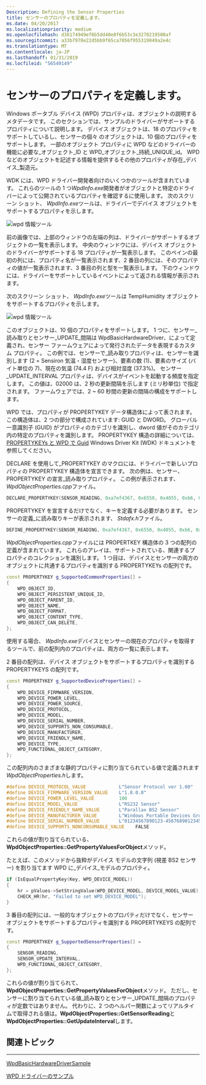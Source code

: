 ```yaml
---
Description: Defining the Sensor Properties
title: センサーのプロパティを定義します。
ms.date: 04/20/2017
ms.localizationpriority: medium
ms.openlocfilehash: d36174949ef6b5dd40e0f6b53c3e3270219500af
ms.sourcegitcommit: a33b7978e22d5bb9f65ca7056f955319049a2e4c
ms.translationtype: MT
ms.contentlocale: ja-JP
ms.lasthandoff: 01/31/2019
ms.locfileid: "56549149"
---
```

# <a name="defining-the-sensor-properties"></a>センサーのプロパティを定義します。


Windows ポータブル デバイス (WPD) プロパティは、オブジェクトの説明するメタデータです。 このセクションでは、サンプルのドライバーがサポートするプロパティについて説明します。 デバイス オブジェクトは、18 のプロパティをサポートしているし、センサーの個々 のオブジェクトは、10 個のプロパティをサポートします。 一部のオブジェクト プロパティに WPD などのドライバーの機能に必要な\_オブジェクト\_ID と WPD\_オブジェクト\_持続\_UNIQUE\_id。 WPD などのオブジェクトを記述する情報を提供するその他のプロパティが存在\_デバイス\_製造元。

WDK には、WPD ドライバー開発者向けのいくつかのツールが含まれています。 これらのツールの 1 つ*WpdInfo.exe*開発者がオブジェクトと特定のドライバーによって公開されているプロパティを確認するに使用します。 次のスクリーン ショット、 *WpdInfo.exe*ツールは、ドライバーでデバイス オブジェクトをサポートするプロパティを示します。

![wpd 情報ツール](images/wpdinfo_device_object.png)

前の画像では、上部のウィンドウの左端の列は、ドライバーがサポートするオブジェクトの一覧を表示します。 中央のウィンドウには、デバイス オブジェクトのドライバーがサポートする 18 プロパティが一覧表示します。 このペインの最初の列には、プロパティ名が一覧表示されます、2 番目の列には、そのプロパティの値が一覧表示されます、3 番目の列と型を一覧表示します。 下のウィンドウには、ドライバーをサポートしているイベントによって返される情報が表示されます。

次のスクリーン ショット、 *WpdInfo.exe*ツールは TempHumidity オブジェクトをサポートするプロパティを示します。

![wpd 情報ツール](images/wpdinfo_temphumidity_object.png)

このオブジェクトは、10 個のプロパティをサポートします。 1 つに、センサー\_読み取りとセンサー\_UPDATE\_間隔は WpdBasicHardwareDriver、によって定義され、センサー ファームウェアによって発行されたデータを表現するカスタム プロパティ。 この例では、センサーで\_読み取りプロパティは、センサーを識別します (2 = Sensiron 気温・湿度センサー)、要素の数 (1)、要素のサイズ (バイト単位の 7)、現在の気温 (74.4 F) および相対湿度 (37.3%)。 センサー\_UPDATE\_INTERVAL プロパティは、デバイスがイベントを起動する頻度を指定します。 この値は、02000 は、2 秒の更新間隔を示します (ミリ秒単位) で指定されます。 ファームウェアでは、2 ~ 60 秒間の更新の間隔の構成をサポートします。

WPD では、プロパティが PROPERTYKEY データ構造体によって表されます。 この構造体は、2 つの部分で構成されています: GUID と DWORD。 グローバル一意識別子 (GUID) がプロパティのカテゴリを識別し、dword 値がそのカテゴリ内の特定のプロパティを識別します。 PROPERTYKEY 構造の詳細については、[PROPERTYKEYs と WPD で Guid](propertykeys-and-guids-in-windows-portable-devices.md) Windows Driver Kit (WDK) ドキュメントを参照してください。

DECLARE を使用して\_PROPERTYKEY のマクロには、ドライバーで新しいプロパティの PROPERTYKEY 構造体を宣言できます。 次の例は、センサー、PROPERTYKEY の宣言\_読み取りプロパティ。 この例が表示されます、 *WpdObjectProperties.cpp*ファイル。

```cpp
DECLARE_PROPERTYKEY(SENSOR_READING, 0xa7ef4367, 0x6550, 0x4055, 0xb6, 0x6f, 0xbe, 0x6f, 0xda, 0xcf, 0x4e, 0x9f, 2);
```

PROPERTYKEY を宣言するだけでなく、キーを定義する必要があります。 センサーの定義\_に読み取りキーが表示されます、 *Stdafx.h*ファイル。

```cpp
DEFINE_PROPERTYKEY(SENSOR_READING, 0xa7ef4367, 0x6550, 0x4055, 0xb6, 0x6f, 0xbe, 0x6f, 0xda, 0xcf, 0x4e, 0x9f, 2);
```

*WpdObjectProperties.cpp*ファイルには PROPERTKEY 構造体の 3 つの配列の定義が含まれています。 これらのアレイは、サポートされている、関連するプロパティのコレクションを識別します。 1 つ目は、デバイスとセンサーの両方のオブジェクトに共通するプロパティを識別する PROPERTYKEYs の配列です。

```cpp
const PROPERTYKEY g_SupportedCommonProperties[] =
{
    WPD_OBJECT_ID,
    WPD_OBJECT_PERSISTENT_UNIQUE_ID,
    WPD_OBJECT_PARENT_ID,
    WPD_OBJECT_NAME,
    WPD_OBJECT_FORMAT,
    WPD_OBJECT_CONTENT_TYPE,
    WPD_OBJECT_CAN_DELETE,
};
```

使用する場合、 *WpdInfo.exe*デバイスとセンサーの現在のプロパティを取得するツールで、前の配列内のプロパティは、両方の一覧に表示します。

2 番目の配列は、デバイス オブジェクトをサポートするプロパティを識別する PROPERTYKEYS の配列です。

```cpp
const PROPERTYKEY g_SupportedDeviceProperties[] =
{
    WPD_DEVICE_FIRMWARE_VERSION,
    WPD_DEVICE_POWER_LEVEL,
    WPD_DEVICE_POWER_SOURCE,
    WPD_DEVICE_PROTOCOL,
    WPD_DEVICE_MODEL,
    WPD_DEVICE_SERIAL_NUMBER,
    WPD_DEVICE_SUPPORTS_NON_CONSUMABLE,
    WPD_DEVICE_MANUFACTURER,
    WPD_DEVICE_FRIENDLY_NAME,
    WPD_DEVICE_TYPE,
    WPD_FUNCTIONAL_OBJECT_CATEGORY,
};
```

この配列内のさまざまな静的プロパティに割り当てられている値で定義されます*WpdObjectProperties.h*します。

```cpp
#define DEVICE_PROTOCOL_VALUE            L"Sensor Protocol ver 1.00"
#define DEVICE_FIRMWARE_VERSION_VALUE    L"1.0.0.0"
#define DEVICE_POWER_LEVEL_VALUE         100
#define DEVICE_MODEL_VALUE               L"RS232 Sensor"
#define DEVICE_FRIENDLY_NAME_VALUE       L"Parallax BS2 Sensor"
#define DEVICE_MANUFACTURER_VALUE        L"Windows Portable Devices Group"
#define DEVICE_SERIAL_NUMBER_VALUE       L"01234567890123-45676890123456"
#define DEVICE_SUPPORTS_NONCONSUMABLE_VALUE    FALSE
```

これらの値が割り当てられている、 **WpdObjectProperties::GetPropertyValuesForObject**メソッド。

たとえば、このメソッドから抜粋がデバイス モデルの文字列 (視差 BS2 センサー) を割り当てます WPD に\_デバイス\_モデルのプロパティ。

```cpp
if (IsEqualPropertyKey(Key, WPD_DEVICE_MODEL))
{
    hr = pValues->SetStringValue(WPD_DEVICE_MODEL, DEVICE_MODEL_VALUE);
    CHECK_HR(hr, "Failed to set WPD_DEVICE_MODEL");
}
```

3 番目の配列には、一般的なオブジェクトのプロパティだけでなく、センサー オブジェクトをサポートするプロパティを識別する PROPERTYKEYS の配列です。

```cpp
const PROPERTYKEY g_SupportedSensorProperties[] =
{
    SENSOR_READING,
    SENSOR_UPDATE_INTERVAL,
    WPD_FUNCTIONAL_OBJECT_CATEGORY,
};
```

これらの値が割り当てられて、 **WpdObjectProperties::GetPropertyValuesForObject**メソッド。 ただし、センサーに割り当てられている値\_読み取りとセンサー\_UPDATE\_間隔のプロパティが定数ではありません。 代わりに、2 つのヘルパー関数によってリアルタイムで取得される値は。**WpdObjectProperties::GetSensorReading**と**WpdObjectProperties::GetUpdateInterval**します。

## <a name="span-idrelatedtopicsspanrelated-topics"></a><span id="related_topics"></span>関連トピック


****
[WpdBasicHardwareDriverSample](the-wpdbasichardwaredriver-sample.md)

[WPD ドライバーのサンプル](the-wpd-driver-samples.md)









